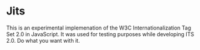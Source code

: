 # Jits

This is an experimental implemenation of the W3C Internationalization Tag Set 2.0 in JavaScript. It was used for testing purposes while developing ITS 2.0. Do what you want with it.
